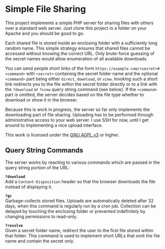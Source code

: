 Simple File Sharing
===================

This project implements a simple PHP server for sharing files with others over a standard 
web server. Just clone this project in a folder on your Apache and you should be good to go.

Each shared file is stored inside an enclosing folder with a sufficiently long random name. 
This simple strategy ensures that shared files cannot be accessed without knowing the 
correct URL. Only brute-force guessing of the secret names would allow enumeration of all 
available downloads.

You can send people short links of the form `https://example.com/<secret>#<command>` with 
`<secret>` containing the secret folder name and the optional `<command>` part being either 
`direct`, `download`, or `view`. Invoking such a short link redirects you to the file within 
the secret folder directly or to a link with the `?download` or `?view` query string command 
(see below). If the `<command>` part is omitted, the server decides based on the file type 
whether to download or show it in the browser.

Because this is work in progress, the server so far only implements the downloading part of 
file sharing. Uploading has to be performed through administrative access to your web 
server. I use SSH for now, until I get around to implementing a nice upload interface.

This work is licensed under the [GNU AGPL v3](http://www.gnu.org/licenses/agpl-3.0.html) or 
higher.

Query String Commands
---------------------

The server works by reacting to various commands which are passed in the query string 
portion of the URL:

**`?download`**  
Add a `Content-Disposition` header so that the browser downloads the file instead of 
displaying it.

**`?gc`**  
Garbage-collects stored files. Uploads are automatically deleted after 32 days, when this 
command is regularly run by a cron job. Collection can be delayed by touching the enclosing 
folder or prevented indefinitely by changing permissions to read-only.

**`?resolve`**  
Given a secret folder name, redirect the user to the first file stored within that folder. 
This command is used to implement short URLs that omit the file name and contain the secret 
only.
